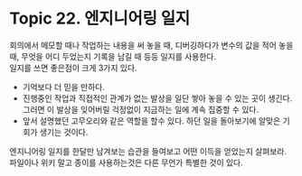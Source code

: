 # Topic 22. 엔지니어링 일지
회의에서 메모할 때나 작업하는 내용을 써 놓을 때, 디버깅하다가 변수의 값을 적어 놓을 때, 무엇을 어디 두었는지 기록을 남길 때 등등 일지를 사용한다.  
일지를 쓰면 좋은점이 크게 3가지 있다.
 - 기억보다 더 믿을 만하다.
 - 진행중인 작업과 직접적인 관계가 없는 발상을 일단 쌓아 놓을 수 있는 곳이 생긴다. 그러면 이 발상을 잊어버릴 걱정없이 지금하는 일에 계속 집중할 수 있다.
 - 앞서 설명했던 고무오리와 같은 역할을 할수 있다. 하던 일을 돌아보기에 알맞은 기회가 생기는 것이다.

엔지니어링 일지를 한달만 남겨보는 습관을 들여보고 어떤 이득을 얻었는지 살펴보라.  
파일이나 위키 말고 종이를 사용하는것은 다른 무언가 특별한 것이 있다.
